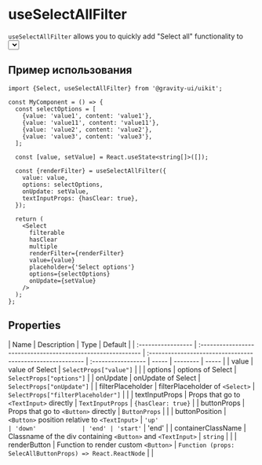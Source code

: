 # useSelectAllFilter

`useSelectAllFilter` allows you to quickly add "Select all" functionality to <Select> element.

## Пример использования

```tsx
import {Select, useSelectAllFilter} from '@gravity-ui/uikit';

const MyComponent = () => {
  const selectOptions = [
    {value: 'value1', content: 'value1'},
    {value: 'value11', content: 'value11'},
    {value: 'value2', content: 'value2'},
    {value: 'value3', content: 'value3'},
  ];

  const [value, setValue] = React.useState<string[]>([]);

  const {renderFilter} = useSelectAllFilter({
    value: value,
    options: selectOptions,
    onUpdate: setValue,
    textInputProps: {hasClear: true},
  });

  return (
    <Select
      filterable
      hasClear
      multiple
      renderFilter={renderFilter}
      value={value}
      placeholder={'Select options'}
      options={selectOptions}
      onUpdate={setValue}
    />
  );
};
```

## Properties

| Name               | Description                                                  | Type                                                       | Default            |
| :----------------- | :----------------------------------------------------------- | :--------------------------------------------------------- | :----------------- | ----- | -------- | ----- |
| value              | value of Select                                              | `SelectProps["value"]`                                     |                    |
| options            | options of Select                                            | `SelectProps["options"]`                                   |
| onUpdate           | onUpdate of Select                                           | `SelectProps["onUpdate"]`                                  |
| filterPlaceholder  | filterPlaceholder of `<Select>`                              | `SelectProps["filterPlaceholder"]`                         |                    |
| textInputProps     | Props that go to `<TextInput>` directly                      | `TextInputProps`                                           | `{hasClear: true}` |
| buttonProps        | Props that go to `<Button>` directly                         | `ButtonProps`                                              |                    |
| buttonPosition     | `<Button>` position relative to `<TextInput>`                | `'up'                                                      | 'down'             | 'end' | 'start'` | 'end' |
| containerClassName | Classname of the div containing `<Button>` and `<TextInput>` | `string`                                                   |                    |
| renderButton       | Function to render custom `<Button>`                         | `Function (props: SelecAllButtonProps) => React.ReactNode` |                    |

